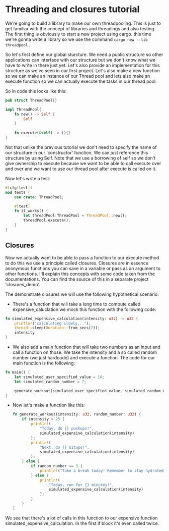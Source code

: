# Threading and closures tutorial

We're going to build a library to make our own threadpooling. This is just to get familiar with the concept of libraries and threadings and also testing. The first thing is obviously to start a new project using cargo. this time we're gonna write a library so we use the command `cargo new --lib threadpool` .

So let's first define our global sturcture. We need a public structure so other applications can interface with our structure but we don't know what we have to write in there just yet. Let's also provide an implementation for this structure as we've seen in our first project. Let's also make a new function so we can make an instance of our Thread pool and lets also make an execute function so we can actually execute the tasks in our thread pool. 

So in code this looks like this:

```rust
pub struct ThreadPool{}

impl ThreadPool{
    fn new() -> Self {
        Self
    }
    
    fn execute(&self) -> (){}
}
```

Not that unlike the previous tutorial we don't need to specify the name of our structure in our 'constructor' function. We can just reference this structure by using Self. Note that we use a borrowing of self so we don't give ownership to execute because we want to be able to call execute over and over and we want to use our thread pool after execute is called on it.

Now let's write a test:

```rust
#[cfg(test)]
mod tests {
    use crate::ThreadPool;

    #[test]
    fn it_works() {
        let threadPool:ThreadPool = ThreadPool::new();
        threadPool.execute();
    }
}
```

## Closures

Now we actually want to be able to pass a function to our execute method to do this we use a principle called closures. Closures are in essence anonymous functions you can save in a variable or pass as an argument to other functions. I'll explain this concepts with some code taken from the documentations. You can find the source of this in a separate project 'closures_demo'.

The demonstrate closures we will use the following  hypothetical scenario:

-  There's a function that will take a long time to compute called expensive_caluclation we mock this function with the following code:

```rust
fn simulated_expensive_calculation(intensity: u32) -> u32 {
    println!("calculating slowly...");
    thread::sleep(Duration::from_secs(2));
    intensity
}
```

- We also add a main function that will take two numbers as an input and call a function on those. We take the intensity and a so called random number (we just hardcode) and execute a function. The code for our main function is the following:

```rust
fn main() {
    let simulated_user_specified_value = 10;
    let simulated_random_number = 7;

    generate_workout(simulated_user_specified_value, simulated_random_number);
}
```

- Now let's make a function like this:

  ```rust
  fn generate_workout(intensity: u32, random_number: u32) {
      if intensity < 25 {
          println!(
              "Today, do {} pushups!",
              simulated_expensive_calculation(intensity)
          );
          println!(
              "Next, do {} situps!",
              simulated_expensive_calculation(intensity)
          );
      } else {
          if random_number == 3 {
              println!("Take a break today! Remember to stay hydrated!");
          } else {
              println!(
                  "Today, run for {} minutes!",
                  simulated_expensive_calculation(intensity)
              );
          }
      }
  }
  ```

We see that there's a lot of calls in this function to our expensive function simulated_expensive_calculation. In the first if block it's even called twice.


